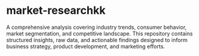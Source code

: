 # market-researchkk
A comprehensive analysis covering industry trends, consumer behavior, market segmentation, and competitive landscape. This repository contains structured insights, raw data, and actionable findings designed to inform business strategy, product development, and marketing efforts.  
